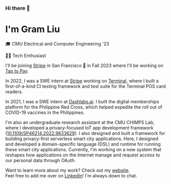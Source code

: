 ### Hi there 👋

# I'm Gram Liu

🎓 CMU Electrical and Computer Engineering '23

👨‍💻 Tech Enthusiast

I'll be joining [Stripe](https://stripe.com/) in San Francisco 🌉 in Fall 2023 where I'll be working on [Tap to Pay](https://stripe.com/terminal/tap-to-pay).

In 2022, I was a SWE intern at [Stripe](https://stripe.com/) working on [Terminal](https://stripe.com/terminal), where I built a first-of-a-kind CI testing framework and test suite for the Terminal POS card readers.

In 2021, I was a SWE intern at [Dashlabs.ai](https://www.dashlabs.ai/). I built the digital memberships platform for the Philippine Red Cross, which helped expedite the roll out of COVID-19 vaccines in the Philippines.

I'm also an undergraduate research assistant at the CMU CHIMPS Lab, where I developed a privacy-focused IoT app development framework ([10.1109/SP46214.2022.9833629](https://doi.ieeecomputersociety.org/10.1109/SP46214.2022.9833629)). I also designed and built a framework for building privacy-first serverless smart city applications. Here, I designed and developed a domain-specific language (DSL) and runtime for running these smart city applications. Currently, I'm working on a new system that reshapes how applications on the Internet manage and request access to our personal data through OAuth.

Want to learn more about my work? Check out my [website](https://gramliu.com).<br>
Feel free to add me over on [LinkedIn](https://www.linkedin.com/in/gramliu/)! I'm always down to chat.
